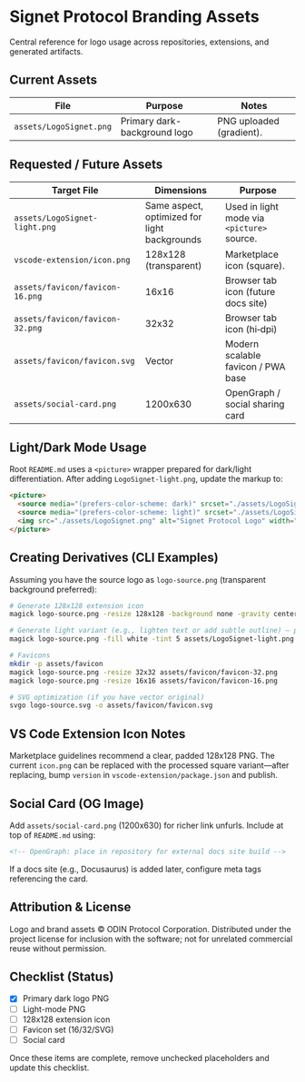 # Signet Protocol Branding Assets

Central reference for logo usage across repositories, extensions, and generated artifacts.

## Current Assets

| File | Purpose | Notes |
|------|---------|-------|
| `assets/LogoSignet.png` | Primary dark-background logo | PNG uploaded (gradient). |

## Requested / Future Assets

| Target File | Dimensions | Purpose |
|-------------|------------|---------|
| `assets/LogoSignet-light.png` | Same aspect, optimized for light backgrounds | Used in light mode via `<picture>` source. |
| `vscode-extension/icon.png` | 128x128 (transparent) | Marketplace icon (square). |
| `assets/favicon/favicon-16.png` | 16x16 | Browser tab icon (future docs site) |
| `assets/favicon/favicon-32.png` | 32x32 | Browser tab icon (hi‑dpi) |
| `assets/favicon/favicon.svg` | Vector | Modern scalable favicon / PWA base |
| `assets/social-card.png` | 1200x630 | OpenGraph / social sharing card |

## Light/Dark Mode Usage

Root `README.md` uses a `<picture>` wrapper prepared for dark/light differentiation. After adding `LogoSignet-light.png`, update the markup to:

```html
<picture>
  <source media="(prefers-color-scheme: dark)" srcset="./assets/LogoSignet.png">
  <source media="(prefers-color-scheme: light)" srcset="./assets/LogoSignet-light.png">
  <img src="./assets/LogoSignet.png" alt="Signet Protocol Logo" width="420" />
</picture>
```

## Creating Derivatives (CLI Examples)

Assuming you have the source logo as `logo-source.png` (transparent background preferred):

```bash
# Generate 128x128 extension icon
magick logo-source.png -resize 128x128 -background none -gravity center -extent 128x128 vscode-extension/icon.png

# Generate light variant (e.g., lighten text or add subtle outline) – placeholder example
magick logo-source.png -fill white -tint 5 assets/LogoSignet-light.png

# Favicons
mkdir -p assets/favicon
magick logo-source.png -resize 32x32 assets/favicon/favicon-32.png
magick logo-source.png -resize 16x16 assets/favicon/favicon-16.png

# SVG optimization (if you have vector original)
svgo logo-source.svg -o assets/favicon/favicon.svg
```

## VS Code Extension Icon Notes

Marketplace guidelines recommend a clear, padded 128x128 PNG. The current `icon.png` can be replaced with the processed square variant—after replacing, bump `version` in `vscode-extension/package.json` and publish.

## Social Card (OG Image)

Add `assets/social-card.png` (1200x630) for richer link unfurls. Include at top of `README.md` using:

```markdown
<!-- OpenGraph: place in repository for external docs site build -->
```

If a docs site (e.g., Docusaurus) is added later, configure meta tags referencing the card.

## Attribution & License

Logo and brand assets © ODIN Protocol Corporation. Distributed under the project license for inclusion with the software; not for unrelated commercial reuse without permission.

## Checklist (Status)

- [x] Primary dark logo PNG
- [ ] Light-mode PNG
- [ ] 128x128 extension icon
- [ ] Favicon set (16/32/SVG)
- [ ] Social card

Once these items are complete, remove unchecked placeholders and update this checklist.
